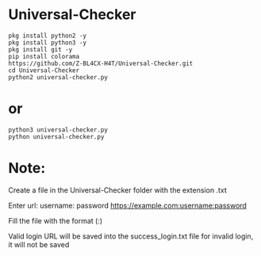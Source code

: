 # Universal-Checker

```
pkg install python2 -y
pkg install python3 -y
pkg install git -y
pip install colorama
https://github.com/Z-BL4CX-H4T/Universal-Checker.git
cd Universal-Checker
python2 universal-checker.py
```
# or
```
python3 universal-checker.py
python universal-checker.py
```

# Note:
Create a file in the Universal-Checker folder with the extension .txt

Enter url: username: password 
https://example.com:username:password

Fill the file with the format (:)

Valid login URL will be saved into the success_login.txt file
for invalid login, it will not be saved 
